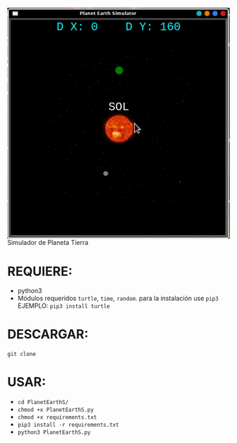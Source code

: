 
<p align="center">
<img src="img.jpg" alt="PlanetEarthS" style="float: left; margin-right: 10px;" />
</p>

Simulador de Planeta Tierra

REQUIERE:
======

* python3 
* Módulos requeridos `turtle`, `time`, `random`.
para la instalación use `pip3`
EJEMPLO:
`pip3 install turtle` 

DESCARGAR:
======

```
git clone
```

USAR:
======

* `cd PlanetEarthS/`
* `chmod +x PlanetEarthS.py`
* `chmod +x requirements.txt`
* `pip3 install -r requirements.txt`
* `python3 PlanetEarthS.py`
